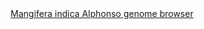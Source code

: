<div id="Mangifera_indica_Alphonso_genome_browser" align="center">
  <a href="https://ink-blot.github.io/?sessionURL=blob:zZVtb6pIFID_ymY.7SaIjPIiflNrfbcVKlRvbswIA4wCg8woQtP_vlO33s1mm2272ZcmhMBwhnPOPM_AEzjhnBGagjZoyFCTNSABFtHCRkkW4zlKMAPtAMUMSyDHAc5x6mHQfgIBYhwtramYGHGesXa97qOgFuKUJsRjMmvKKKsxeuQRFqG1howSVNEUFUz2aCKCOaqjOItoymgdeR5mrKbUM5yGmwKJ0_XZ5vJKvEmOMSeXrBtRhCjMlwMkqiWpj8_vFPKRzKExbO5njWytnRdpqw.XfFXaiN5uu5Xjubu7YnroWf7942Q8CBh5OOEbNTY7EdGVUTKch8c8q2t.vnaw7ichiZQue9hO8M4clON7vzU0wyoaTBw.0lvcVRfU6vYX5233MS53p.btuooHjVI0RMCzBGLqHcWyAy_KodHWJKWlSqpm1l6uNMnUTNF2Tglof_suAZ4jby.ivz0BXmaCDWD4cLxgkgDNfZyDds1UFAOaZkNTDVUxTfgsPYFjHv_D8BKUChpkg33CNz7lMqM5F5zCIGjKYSXqCUh8YScSvx_8hcjC1S0sBp1Dsp8leGK7o0mvKFXbWvKegbNR3E2KaImO3eHK2LstezR_1Eb23Zko1cBzXCuS.ZaIjj7cekDzBHER.jIk7l_JojSlHPGX_SqBCJMwEjGGIgGPxlRwBnm4_VmRfhIH1JRfRNCJMLIlMeGlK1LSArSbDU1X4Q81mv.OCj92r21ZrUYLmq3mBm4Efi4.If6GpRmTRTfyyQv.ZMan534lUVDZc6rdbVYssmJpRHPzPLUfGJzMIME9GB8GLl.6WmoNHWe6b9qZWbbCQWDdMF_1DK79UZTPr.LVGzHyuzYnlBOU8jd1gIZpNP5CoFdN1P9Fkxew8d8W5a3ZX0iVuEpXM3vW3..7p0jTy2rmn_uQWOsQP.reZKHfTc_jM7T8h0W0HxqO6u6iTpwe9dW5w7bR8FOqvLmSn5cFqopuvG.L9h_aIm9R8gEtXsO.EH_PtxeNvE8mmkmIt.o4212yylUf0rQa38.jw3jdL0cz5o5cJ9qfyhvz1EHG3OXQj7A5HIiO3uN_XZsr6N9urz.TmIRpgi.oX7npz9.ffwU-">Mangifera indica Alphonso genome browser</a>
</div>
